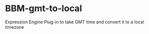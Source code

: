 BBM-gmt-to-local
================

Expression Engine Plug-in to take GMT time and convert it to a local timezone